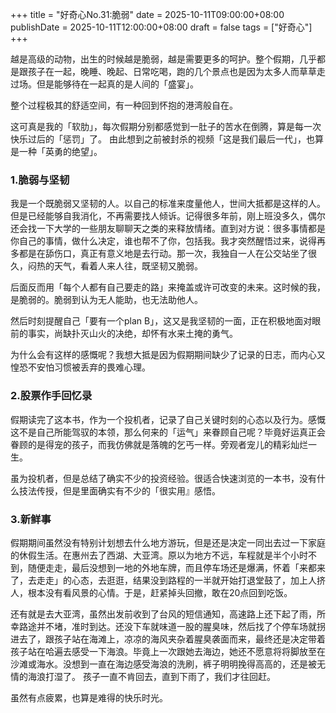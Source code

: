 +++
title       = "好奇心No.31:脆弱"
date        = 2025-10-11T09:00:00+08:00
publishDate = 2025-10-11T12:00:00+08:00
draft       = false
tags = ["好奇心"]
+++

越是高级的动物，出生的时候越是脆弱，越是需要更多的呵护。整个假期，几乎都是跟孩子在一起，晚睡、晚起、日常吃喝，跑的几个景点也是因为太多人而草草走过场。但是能够待在一起真的是人间的「盛宴」。

整个过程极其的舒适空间，有一种回到怀抱的港湾般自在。

<!--more--> 

这可真是我的「软肋」，每次假期分别都感觉到一肚子的苦水在倒腾，算是每一次快乐过后的「惩罚」了。
由此想到之前被封杀的视频「这是我们最后一代」，也算是一种「英勇的绝望」。



### 1.脆弱与坚韧

我是一个既脆弱又坚韧的人。以自己的标准来度量他人，世间大抵都是这样的人。但是已经能够自我消化，不再需要找人倾诉。记得很多年前，刚上班没多久，偶尔还会找一下大学的一些朋友聊聊天之类的来释放情绪。直到对方说：很多事情都是你自己的事情，做什么决定，谁也帮不了你，包括我。我才突然醒悟过来，说得再多都是在舔伤口，真正有意义地是去行动。那一次，我独自一人在公交站坐了很久，闷热的天气，看着人来人往，既坚韧又脆弱。

后面反而用「每个人都有自己要走的路」来掩盖或许可改变的未来。这时候的我，是脆弱的。脆弱到认为无人能助，也无法助他人。

然后时刻提醒自己「要有一个plan B」，这又是我坚韧的一面，正在积极地面对眼前的事实，尚缺扑灭山火的决绝，却怀有水来土掩的勇气。

为什么会有这样的感慨呢？我想大抵是因为假期期间缺少了记录的日志，而内心又惶恐不安怕习惯被丢弃的畏难心理。



### 2.股票作手回忆录

假期读完了这本书，作为一个投机者，记录了自己关键时刻的心态以及行为。感慨这不是自己所能驾驭的本领，那么何来的「运气」来眷顾自己呢？毕竟好运真正会眷顾的是得宠的孩子，而我仿佛就是落魄的乞丐一样。旁观者宠儿的精彩灿烂一生。

虽为投机者，但是总结了确实不少的投资经验。很适合快速浏览的一本书，没有什么技法传授，但是里面确实有不少的「很实用』感悟。


### 3.新鲜事

假期期间虽然没有特别计划想去什么地方游玩，但是还是决定一同出去过一下家庭的休假生活。在惠州去了西湖、大亚湾。原以为地方不远，车程就是半个小时不到，随便走走，最后没想到一地的外地车牌，而且停车场还是爆满，怀着「来都来了，去走走」的心态，去逛逛，结果没到路程的一半就开始打退堂鼓了，加上人挤人，根本没有看风景的心情。于是，赶紧掉头回撤，敢在20点回到吃饭。

还有就是去大亚湾，虽然出发前收到了台风的短信通知，高速路上还下起了雨，所幸路途并不堵，准时到达。还没下车就味道一股的腥臭味，然后找了个停车场就拐进去了，跟孩子站在海滩上，凉凉的海风夹杂着腥臭袭面而来，最终还是决定带着孩子站在哈遍去感受一下海浪。毕竟上一次跟她去海边，她还不愿意将将脚放至在沙滩或海水。没想到一直在海边感受海浪的洗刷，裤子明明挽得高高的，还是被无情的海浪打湿了。
孩子一直不肯回去，直到下雨了，我们才往回赶。

虽然有点疲累，也算是难得的快乐时光。
